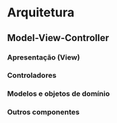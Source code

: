 # Arquitetura

## Model-View-Controller

### Apresentação (View)

### Controladores

### Modelos e objetos de domínio

### Outros componentes
